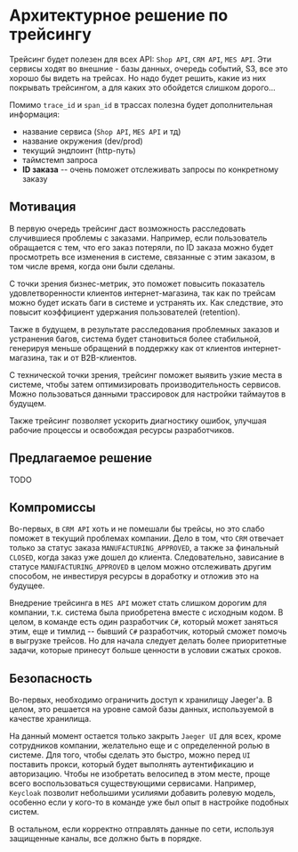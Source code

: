 # Архитектурное решение по трейсингу

Трейсинг будет полезен для всех API: `Shop API`, `CRM API`, `MES API`. Эти сервисы ходят во внешние - базы данных,
очередь событий, S3, все это хорошо бы видеть на трейсах. Но надо будет решить, какие из них покрывать трейсингом,
а для каких это обойдется слишком дорого...

Помимо `trace_id` и `span_id` в трассах полезна будет дополнительная информация:
* название сервиса (`Shop API`, `MES API` и тд)
* название окружения (dev/prod)
* текущий эндпоинт (http-путь)
* таймстемп запроса
* **ID заказа** -- очень поможет отслеживать запросы по конкретному заказу

## Мотивация

В первую очередь трейсинг даст возможность расследовать случившиеся проблемы с заказами. Например, если пользователь
обращается с тем, что его заказ потеряли, по ID заказа можно будет просмотреть все изменения в системе, связанные
с этим заказом, в том числе время, когда они были сделаны.

С точки зрения бизнес-метрик, это поможет повысить показатель удовлетворенности клиентов интернет-магазина, так как
по трейсам можно будет искать баги в системе и устранять их. Как следствие, это повысит коэффициент удержания
пользователей (retention).

Также в будущем, в результате расследования проблемных заказов и устранения багов, система будет становиться
более стабильной, генерируя меньше обращений в поддержку как от клиентов интернет-магазина, так и от B2B-клиентов.

С технической точки зрения, трейсинг поможет выявить узкие места в системе, чтобы затем оптимизировать
производительность сервисов. Можно пользоваться данными трассировок для настройки таймаутов в будущем.

Также трейсинг позволяет ускорить диагностику ошибок, улучшая рабочие процессы и освобождая ресурсы разработчиков.

## Предлагаемое решение

TODO

## Компромиссы

Во-первых, в `CRM API` хоть и не помешали бы трейсы, но это слабо поможет в текущий проблемах компании. Дело в том,
что `CRM` отвечает только за статус заказа `MANUFACTURING_APPROVED`, а также за финальный `CLOSED`, когда заказ
уже дошел до клиента.
Следовательно, зависание в статусе `MANUFACTURING_APPROVED` в целом можно отслеживать другим способом, не инвестируя
ресурсы в доработку и отложив это на будущее.

Внедрение трейсинга в `MES API` может стать слишком дорогим для компании, т.к. система была приобретена вместе
с исходным кодом. В целом, в команде есть один разработчик `C#`, который может заняться этим, еще и тимлид -- бывший
`C#` разработчик, который сможет помочь в выгрузке трейсов. Но для начала следует делать более приоритетные задачи,
которые принесут больше ценности в условии сжатых сроков.

## Безопасность

Во-первых, необходимо ограничить доступ к хранилищу Jaeger'а. В целом, это решается на уровне самой базы данных,
используемой в качестве хранилища.

На данный момент остается только закрыть `Jaeger UI` для всех, кроме сотрудников компании, желательно еще и с
определенной ролью в системе. Для того, чтобы сделать это быстро, можно перед `UI` поставить прокси, который
будет выполнять аутентификацию и авторизацию. Чтобы не изобретать велосипед в этом месте, проще всего
воспользоваться существующими сервисами. Например, `Keycloak` позволит небольшими усилиями добавить ролевую модель,
особенно если у кого-то в команде уже был опыт в настройке подобных систем.

В остальном, если корректно отправлять данные по сети, используя защищенные каналы, все должно быть в порядке.
